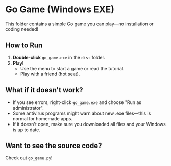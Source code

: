 # Go Game (Windows EXE)

This folder contains a simple Go game you can play—no installation or coding needed!

## How to Run

1. **Double-click** `go_game.exe` in the `dist` folder.
2. **Play!**  
   - Use the menu to start a game or read the tutorial.
   - Play with a friend (hot seat).

## What if it doesn't work?

- If you see errors, right-click `go_game.exe` and choose "Run as administrator".
- Some antivirus programs might warn about new .exe files—this is normal for homemade apps.
- If it doesn't open, make sure you downloaded all files and your Windows is up to date.

## Want to see the source code?

Check out `go_game.py`!
